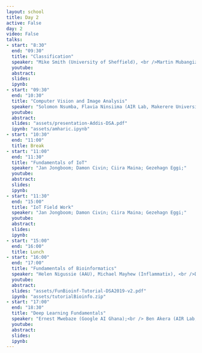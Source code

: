 ```yaml
---
layout: school
title: Day 2
active: False
day: 2
video: False
talks:
- start: "8:30"
  end: "09:30"
  title: "Classification"
  speaker: "Mike Smith (University of Sheffield), <br />Martin Mubangizi(Pulse Lab Kampala)"
  youtube:
  abstract:
  slides: 
  ipynb:
- start: "09:30"
  end: "10:30"
  title: "Computer Vision and Image Analysis"
  speaker: "Solomon Nsumba, Flavia Ninsiima (AIR Lab, Makerere University)"
  youtube:
  abstract:
  slides: "assets/presentation-Addis-DSA.pdf"
  ipynb: "assets/amharic.ipynb"
- start: "10:30"
  end: "11:00"
  title: Break
- start: "11:00"
  end: "11:30"
  title: "Fundamentals of IoT"
  speaker: "Jan Jongboom; Damon Civin; Ciira Maina; Gezehagn Eggi;"
  youtube:
  abstract:
  slides:
  ipynb:
- start: "11:30"
  end: "15:00"
  title: "IoT Field Work"
  speaker: "Jan Jongboom; Damon Civin; Ciira Maina; Gezehagn Eggi;"
  youtube:
  abstract:
  slides:
  ipynb:
- start: "15:00"
  end: "16:00"
  title: Lunch
- start: "16:00"
  end: "17:00"
  title: "Fundamentals of Bioinformatics"
  speaker: "Helen Nigussie (AAU), Michael Mayhew (Inflammatix), <br />Dina Machuve (NM-AIST)"
  youtube:
  abstract:
  slides: "assets/FunBioinf-Tutorial-DSA2019-v2.pdf"
  ipynb: "assets/tutorialBioinfo.zip"
- start: "17:00"
  end: "18:30"
  title: "Deep Learning Fundamentals"
  speaker: "Ernest Mwebaze (Google AI Ghana);<br /> Ben Akera (AIR Lab, Makerere University)"
  youtube:
  abstract:
  slides: 
  ipynb:
---
```

